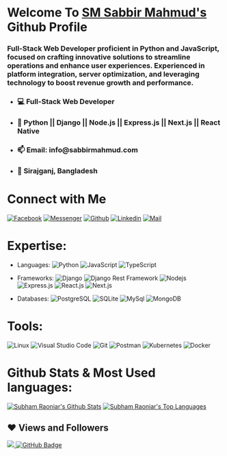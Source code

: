 ﻿<!-- welcome message -->
<h1>Welcome To <a target="_blank" href="https://sabbirmahmud.com/">SM Sabbir Mahmud's</a> Github Profile </h1>
<h3>
    Full-Stack Web Developer proficient in Python and JavaScript, focused on crafting innovative solutions to streamline operations and enhance user experiences. Experienced in platform integration, server optimization, and leveraging technology to boost revenue growth and performance.
</h3>

- <h3> 💻 Full-Stack Web Developer</h3>
- <h3> 🚀 Python || Django || Node.js || Express.js || Next.js || React Native </h3>
- <h3> 📫 Email: info@sabbirmahmud.com </h3>
- <h3> 📍 Sirajganj, Bangladesh </h3>

# Connect with Me


[![Facebook](https://img.shields.io/badge/Facebook-1877F2?style=for-the-badge&logo=facebook&logoColor=white)](https://www.facebook.com/sabbir.mahmud.zim/)
[![Messenger](https://img.shields.io/badge/Messenger-00B2FF?style=for-the-badge&logo=messenger&logoColor=white)](https://m.me/sabbir.mahmud.zim/)
[![Github](https://img.shields.io/badge/GitHub-100000?style=for-the-badge&logo=github&logoColor=white)](https://github.com/sabbir-mahmud)
[![Linkedin](https://img.shields.io/badge/LinkedIn-0077B5?style=for-the-badge&logo=linkedin&logoColor=white)](https://www.linkedin.com/in/sabbirmahmudzim/)
[![Mail](https://img.shields.io/badge/Gmail-D14836?style=for-the-badge&logo=gmail&logoColor=white)](mailto:sabbir.mahmud.zim@gmail.com)


# Expertise:
- Languages:
![Python](https://img.shields.io/badge/Python-FFD43B?style=for-the-badge&logo=python&logoColor=blue)
![JavaScript](https://img.shields.io/badge/JavaScript-F7DF1E?style=for-the-badge&logo=javascript&logoColor=black)
![TypeScript](https://img.shields.io/badge/TypeScript-007ACC?style=for-the-badge&logo=typescript&logoColor=white)

- Frameworks:
![Django](https://img.shields.io/badge/Django-092E20?style=for-the-badge&logo=django&logoColor=green)
![Django Rest Framework](https://img.shields.io/badge/django%20rest-ff1709?style=for-the-badge&logo=django&logoColor=white)
![Nodejs](https://img.shields.io/badge/Node.js-339933?style=for-the-badge&logo=nodedotjs&logoColor=white)
![Express.js](https://img.shields.io/badge/Express.js-000000?style=for-the-badge&logo=express&logoColor=white)
![React.js](https://img.shields.io/badge/React-20232A?style=for-the-badge&logo=react&logoColor=61DAFB)
![Next.js](https://img.shields.io/badge/next.js-000000?style=for-the-badge&logo=nextdotjs&logoColor=white)

- Databases:
![PostgreSQL](https://img.shields.io/badge/PostgreSQL-316192?style=for-the-badge&logo=postgresql&logoColor=white)
![SQLite](https://img.shields.io/badge/SQLite-07405E?style=for-the-badge&logo=sqlite&logoColor=white)
![MySql](https://camo.githubusercontent.com/306d6d6b4660bd5855df58be88d983356405a654e657b688654776a30d741049/68747470733a2f2f696d672e736869656c64732e696f2f62616467652f4d7953514c2d3434373941313f7374796c653d666c61742d737175617265266c6f676f3d6d7973716c266c6f676f436f6c6f723d7768697465)
![MongoDB](https://img.shields.io/badge/MongoDB-4EA94B?style=for-the-badge&logo=mongodb&logoColor=white)

# Tools:
![Linux](https://img.shields.io/badge/linux-ffef00?style=for-the-badge&logo=linux&logoColor=black)
![Visual Studio Code](https://img.shields.io/badge/Visual_Studio_Code-0078D4?style=for-the-badge&logo=visual%20studio%20code&logoColor=white)
![Git](https://img.shields.io/badge/Git-F05032?style=for-the-badge&logo=git&logoColor=white)
![Postman](https://img.shields.io/badge/Postman-FF6C37?style=for-the-badge&logo=Postman&logoColor=white)
![Kubernetes](https://img.shields.io/badge/kubernetes-326ce5.svg?&style=for-the-badge&logo=kubernetes&logoColor=white)
![Docker](https://img.shields.io/badge/Docker-2CA5E0?style=for-the-badge&logo=docker&logoColor=whit)


# Github Stats & Most Used languages: 
<a href="https://github.com/sabbir-mahmud/github-readme-stats"><img alt="Subham Raoniar's Github Stats" src="https://github-readme-stats.vercel.app/api?username=sabbir-mahmud&show_icons=true&count_private=true&theme=react&hide_border=true&bg_color=0D1117" /></a>
<a href="https://github.com/sabbir-mahmud/github-readme-stats"><img alt="Subham Raoniar's Top Languages" src="https://github-readme-stats.vercel.app/api/top-langs/?username=sabbir-mahmud&langs_count=8&count_private=true&layout=compact&theme=react&hide_border=true&bg_color=0D1117" /></a>

## ❤ Views and Followers

<a href="https://github.com/Meghna-DAS/github-profile-views-counter">
    <img src="https://komarev.com/ghpvc/?username=sabbir-mahmud">
</a>
<a href="https://github.com/sabbir-mahmud?tab=followers"><img src="https://img.shields.io/github/followers/sabbir-mahmud?label=Followers&style=social" alt="GitHub Badge"></a>

